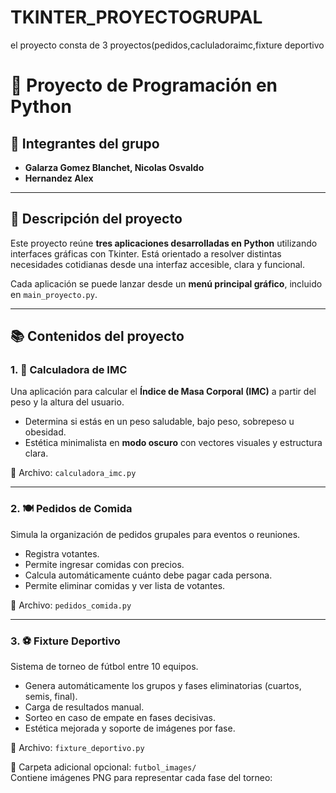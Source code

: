 # TKINTER_PROYECTOGRUPAL
el proyecto consta de 3 proyectos(pedidos,cacluladoraimc,fixture deportivo
# 🧠 Proyecto de Programación en Python

## 👥 Integrantes del grupo

- **Galarza Gomez Blanchet, Nicolas Osvaldo**
- **Hernandez Alex**

---

## 🎯 Descripción del proyecto

Este proyecto reúne **tres aplicaciones desarrolladas en Python** utilizando interfaces gráficas con Tkinter. Está orientado a resolver distintas necesidades cotidianas desde una interfaz accesible, clara y funcional.

Cada aplicación se puede lanzar desde un **menú principal gráfico**, incluido en `main_proyecto.py`.

---

## 📚 Contenidos del proyecto

### 1. 🧮 Calculadora de IMC

Una aplicación para calcular el **Índice de Masa Corporal (IMC)** a partir del peso y la altura del usuario.  
- Determina si estás en un peso saludable, bajo peso, sobrepeso u obesidad.
- Estética minimalista en **modo oscuro** con vectores visuales y estructura clara.

📁 Archivo: `calculadora_imc.py`

---

### 2. 🍽️ Pedidos de Comida

Simula la organización de pedidos grupales para eventos o reuniones.  
- Registra votantes.
- Permite ingresar comidas con precios.
- Calcula automáticamente cuánto debe pagar cada persona.
- Permite eliminar comidas y ver lista de votantes.

📁 Archivo: `pedidos_comida.py`

---

### 3. ⚽ Fixture Deportivo

Sistema de torneo de fútbol entre 10 equipos.  
- Genera automáticamente los grupos y fases eliminatorias (cuartos, semis, final).
- Carga de resultados manual.
- Sorteo en caso de empate en fases decisivas.
- Estética mejorada y soporte de imágenes por fase.

📁 Archivo: `fixture_deportivo.py`

📂 Carpeta adicional opcional: `futbol_images/`  
Contiene imágenes PNG para representar cada fase del torneo:
